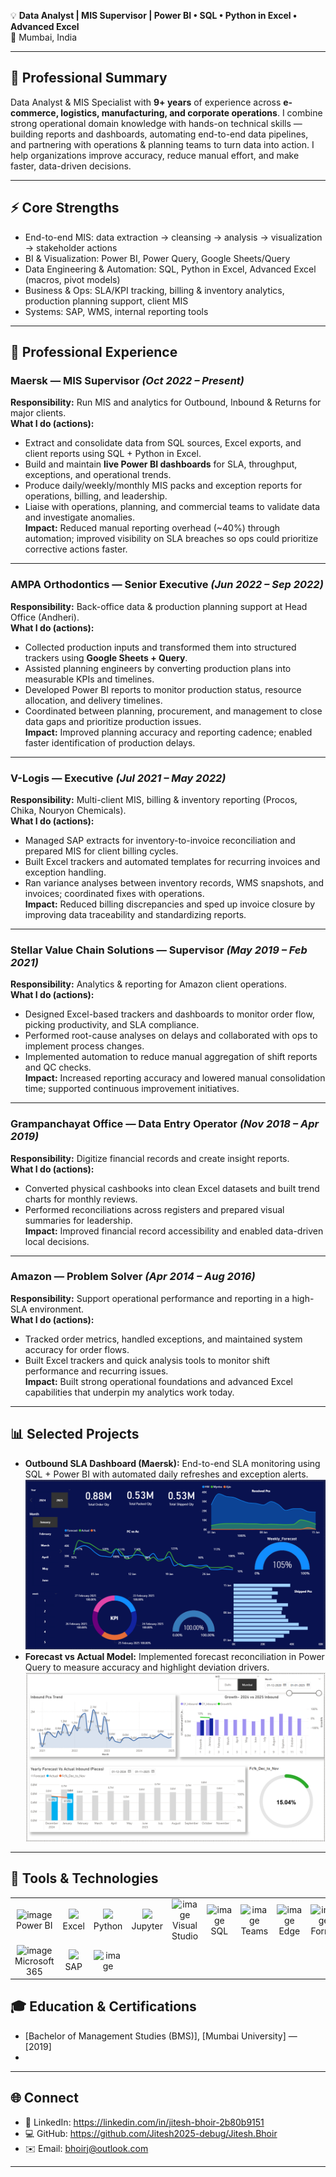 💡 **Data Analyst | MIS Supervisor | Power BI • SQL • Python in Excel • Advanced Excel**  
📍 Mumbai, India

---

## 📝 Professional Summary
Data Analyst & MIS Specialist with **9+ years** of experience across **e-commerce, logistics, manufacturing, and corporate operations**. I combine strong operational domain knowledge with hands-on technical skills — building reports and dashboards, automating end-to-end data pipelines, and partnering with operations & planning teams to turn data into action. I help organizations improve accuracy, reduce manual effort, and make faster, data-driven decisions.

---

## ⚡ Core Strengths
- End-to-end MIS: data extraction → cleansing → analysis → visualization → stakeholder actions  
- BI & Visualization: Power BI, Power Query, Google Sheets/Query  
- Data Engineering & Automation: SQL, Python in Excel, Advanced Excel (macros, pivot models)  
- Business & Ops: SLA/KPI tracking, billing & inventory analytics, production planning support, client MIS  
- Systems: SAP, WMS, internal reporting tools

---

## 💼 Professional Experience

### Maersk — MIS Supervisor *(Oct 2022 – Present)*
**Responsibility:** Run MIS and analytics for Outbound, Inbound & Returns for major clients.  
**What I do (actions):**
- Extract and consolidate data from SQL sources, Excel exports, and client reports using SQL + Python in Excel.  
- Build and maintain **live Power BI dashboards** for SLA, throughput, exceptions, and operational trends.  
- Produce daily/weekly/monthly MIS packs and exception reports for operations, billing, and leadership.  
- Liaise with operations, planning, and commercial teams to validate data and investigate anomalies.  
**Impact:** Reduced manual reporting overhead (~40%) through automation; improved visibility on SLA breaches so ops could prioritize corrective actions faster.

---

### AMPA Orthodontics — Senior Executive *(Jun 2022 – Sep 2022)*  
**Responsibility:** Back-office data & production planning support at Head Office (Andheri).  
**What I do (actions):**
- Collected production inputs and transformed them into structured trackers using **Google Sheets + Query**.  
- Assisted planning engineers by converting production plans into measurable KPIs and timelines.  
- Developed Power BI reports to monitor production status, resource allocation, and delivery timelines.  
- Coordinated between planning, procurement, and management to close data gaps and prioritize production issues.  
**Impact:** Improved planning accuracy and reporting cadence; enabled faster identification of production delays.

---

### V-Logis — Executive *(Jul 2021 – May 2022)*  
**Responsibility:** Multi-client MIS, billing & inventory reporting (Procos, Chika, Nouryon Chemicals).  
**What I do (actions):**
- Managed SAP extracts for inventory-to-invoice reconciliation and prepared MIS for client billing cycles.  
- Built Excel trackers and automated templates for recurring invoices and exception handling.  
- Ran variance analyses between inventory records, WMS snapshots, and invoices; coordinated fixes with operations.  
**Impact:** Reduced billing discrepancies and sped up invoice closure by improving data traceability and standardizing reports.

---

### Stellar Value Chain Solutions — Supervisor *(May 2019 – Feb 2021)*  
**Responsibility:** Analytics & reporting for Amazon client operations.  
**What I do (actions):**
- Designed Excel-based trackers and dashboards to monitor order flow, picking productivity, and SLA compliance.  
- Performed root-cause analyses on delays and collaborated with ops to implement process changes.  
- Implemented automation to reduce manual aggregation of shift reports and QC checks.  
**Impact:** Increased reporting accuracy and lowered manual consolidation time; supported continuous improvement initiatives.

---

### Grampanchayat Office — Data Entry Operator *(Nov 2018 – Apr 2019)*  
**Responsibility:** Digitize financial records and create insight reports.  
**What I do (actions):**
- Converted physical cashbooks into clean Excel datasets and built trend charts for monthly reviews.  
- Performed reconciliations across registers and prepared visual summaries for leadership.  
**Impact:** Improved financial record accessibility and enabled data-driven local decisions.

---

### Amazon — Problem Solver *(Apr 2014 – Aug 2016)*  
**Responsibility:** Support operational performance and reporting in a high-SLA environment.  
**What I do (actions):**
- Tracked order metrics, handled exceptions, and maintained system accuracy for order flows.  
- Built Excel trackers and quick analysis tools to monitor shift performance and recurring issues.  
**Impact:** Built strong operational foundations and advanced Excel capabilities that underpin my analytics work today.

---

## 📊 Selected Projects
- **Outbound SLA Dashboard (Maersk):** End-to-end SLA monitoring using SQL + Power BI with automated daily refreshes and exception alerts.
![Outbound SLA Dashboard](/image/dashboard.png)
- **Forecast vs Actual Model:** Implemented forecast reconciliation in Power Query to measure accuracy and highlight deviation drivers.  
![Inbound Dashboard](/image/image2.png)
---

## 🎯 Tools & Technologies  

<table>
  <tr>
    <td align="center"><img width="60" alt="image" src="https://github.com/user-attachments/assets/ce9fdd37-7900-42a9-b18a-a1548eb160a6" /><br/>Power BI</td>
    <td align="center"><img src="https://img.icons8.com/color/96/microsoft-excel-2019--v1.png" width="60"/><br/>Excel</td>
    <td align="center"><img src="https://img.icons8.com/color/96/python.png" width="60"/><br/>Python</td>
    <td align="center"><img src="https://img.icons8.com/fluency/96/jupyter.png" width="60"/><br/>Jupyter</td>
    <td align="center"><img width="60" alt="image" src="https://github.com/user-attachments/assets/7ddf4352-0084-4077-99ee-74467f0535c9" /><br/>Visual Studio</td>
    <td align="center"><img width="60" alt="image" src="https://github.com/user-attachments/assets/dae54974-c100-44b9-a56b-dd502fedcc5a" /><br/>SQL</td>
    <td align="center"><img width="60" alt="image" src="https://github.com/user-attachments/assets/7737fcf0-76fa-4e77-90e3-c6384de58abe" /><br/>Teams</td>
    <td align="center"><img width="60" alt="image" src="https://github.com/user-attachments/assets/564b0ecf-b69f-4aec-acc1-c5bbba86992b" /><br/>Edge</td>
    <td align="center"><img width="60" alt="image" src="https://github.com/user-attachments/assets/0b02af47-2562-4bef-93d3-05d591b0ab17" /><br/>Forms</td>
    <td align="center"><img width="60" alt="image" src="https://github.com/user-attachments/assets/4e9d0b3e-ee99-439a-aa92-b50f6697aa1e" /><br/>PowerPoint</td>
  </tr>
  <tr>
    <td align="center"><img width="60" alt="image" src="https://github.com/user-attachments/assets/b0855f43-0f9b-4655-9898-c383174584ee" /><br/>Microsoft 365</td> 
    <td align="center"><img src="https://img.icons8.com/color/96/sap.png" width="60"/><br/>SAP</td>
    <td align="center"><img width="70" alt="image" src="https://github.com/user-attachments/assets/bace292f-9b6a-40e9-99f3-e63f4f59e68c" /><br/></td>
  </tr>
</table>


## 🎓 Education & Certifications
- [Bachelor of Management Studies (BMS)], [Mumbai University] — [2019]  
- 
---

## 🌐 Connect
- 🔗 LinkedIn: https://linkedin.com/in/jitesh-bhoir-2b80b9151 
- 💻 GitHub: https://github.com/Jitesh2025-debug/Jitesh.Bhoir 
- ✉️ Email: bhoirj@outlook.com

---
